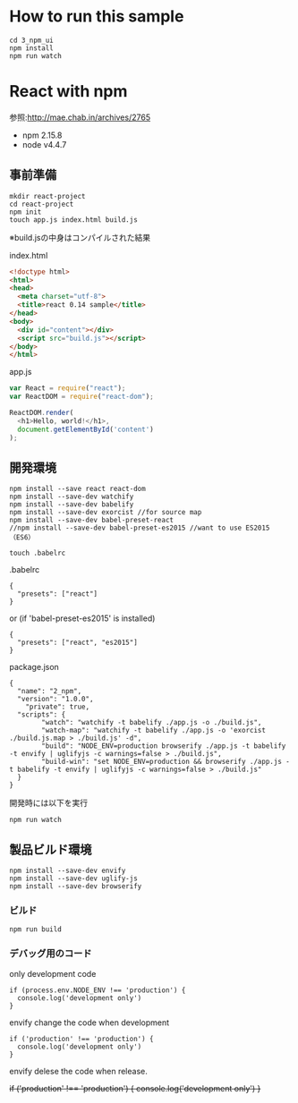 
# How to run this sample
```
cd 3_npm_ui
npm install
npm run watch
```

# React with npm
参照:http://mae.chab.in/archives/2765

 - npm 2.15.8
 - node v4.4.7

## 事前準備
```
mkdir react-project
cd react-project
npm init
touch app.js index.html build.js
```
※build.jsの中身はコンパイルされた結果  

index.html
```html
<!doctype html>
<html>
<head>
  <meta charset="utf-8">
  <title>react 0.14 sample</title>
</head>
<body>
  <div id="content"></div>
  <script src="build.js"></script>
</body>
</html>
```
app.js
```javascript
var React = require("react");
var ReactDOM = require("react-dom");

ReactDOM.render(
  <h1>Hello, world!</h1>,
  document.getElementById('content')
);
```
## 開発環境
```
npm install --save react react-dom
npm install --save-dev watchify
npm install --save-dev babelify
npm install --save-dev exorcist //for source map
npm install --save-dev babel-preset-react
//npm install --save-dev babel-preset-es2015 //want to use ES2015（ES6）
```

```
touch .babelrc
```
.babelrc
```
{
  "presets": ["react"]
}
```
or (if 'babel-preset-es2015' is installed)
```
{
  "presets": ["react", "es2015"]
}
```

package.json
```
{
  "name": "2_npm",
  "version": "1.0.0",
	"private": true,
  "scripts": {
		"watch": "watchify -t babelify ./app.js -o ./build.js",
		"watch-map": "watchify -t babelify ./app.js -o 'exorcist ./build.js.map > ./build.js' -d",
		"build": "NODE_ENV=production browserify ./app.js -t babelify -t envify | uglifyjs -c warnings=false > ./build.js",
		"build-win": "set NODE_ENV=production && browserify ./app.js -t babelify -t envify | uglifyjs -c warnings=false > ./build.js"
  }
}
```

開発時には以下を実行
```
npm run watch
```

## 製品ビルド環境
```
npm install --save-dev envify
npm install --save-dev uglify-js
npm install --save-dev browserify
```

### ビルド
```
npm run build
```
### デバッグ用のコード
only development code
```
if (process.env.NODE_ENV !== 'production') {
  console.log('development only')
}
```
envify change the code when development
```
if ('production' !== 'production') {
  console.log('development only')
}
```
envify delese the code when release.

~~if ('production' !== 'production') {
  console.log('development only')
}~~
